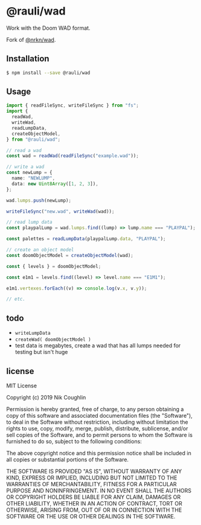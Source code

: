 # @rauli/wad

Work with the Doom WAD format.

Fork of [@nrkn/wad](https://www.npmjs.com/package/@nrkn/wad).

## Installation

```sh
$ npm install --save @rauli/wad
```

## Usage

```typescript
import { readFileSync, writeFileSync } from "fs";
import {
  readWad,
  writeWad,
  readLumpData,
  createObjectModel,
} from "@rauli/wad";

// read a wad
const wad = readWad(readFileSync("example.wad"));

// write a wad
const newLump = {
  name: "NEWLUMP",
  data: new Uint8Array([1, 2, 3]),
};

wad.lumps.push(newLump);

writeFileSync("new.wad", writeWad(wad));

// read lump data
const playpalLump = wad.lumps.find((lump) => lump.name === "PLAYPAL");

const palettes = readLumpData(playpalLump.data, "PLAYPAL");

// create an object model
const doomObjectModel = createObjectModel(wad);

const { levels } = doomObjectModel;

const e1m1 = levels.find((level) => level.name === "E1M1");

e1m1.vertexes.forEach((v) => console.log(v.x, v.y));

// etc.
```

## todo

- `writeLumpData`
- `createWad( doomObjectModel )`
- test data is megabytes, create a wad that has all lumps needed for testing
  but isn't huge

## license

MIT License

Copyright (c) 2019 Nik Coughlin

Permission is hereby granted, free of charge, to any person obtaining a copy
of this software and associated documentation files (the "Software"), to deal
in the Software without restriction, including without limitation the rights
to use, copy, modify, merge, publish, distribute, sublicense, and/or sell
copies of the Software, and to permit persons to whom the Software is
furnished to do so, subject to the following conditions:

The above copyright notice and this permission notice shall be included in all
copies or substantial portions of the Software.

THE SOFTWARE IS PROVIDED "AS IS", WITHOUT WARRANTY OF ANY KIND, EXPRESS OR
IMPLIED, INCLUDING BUT NOT LIMITED TO THE WARRANTIES OF MERCHANTABILITY,
FITNESS FOR A PARTICULAR PURPOSE AND NONINFRINGEMENT. IN NO EVENT SHALL THE
AUTHORS OR COPYRIGHT HOLDERS BE LIABLE FOR ANY CLAIM, DAMAGES OR OTHER
LIABILITY, WHETHER IN AN ACTION OF CONTRACT, TORT OR OTHERWISE, ARISING FROM,
OUT OF OR IN CONNECTION WITH THE SOFTWARE OR THE USE OR OTHER DEALINGS IN THE
SOFTWARE.
